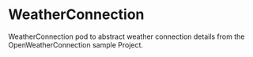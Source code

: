 # WeatherConnection
WeatherConnection pod to abstract weather connection details from the OpenWeatherConnection sample Project.
